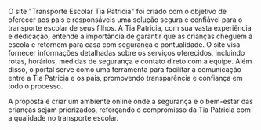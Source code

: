 O site "Transporte Escolar Tia Patricia" foi criado com o objetivo de oferecer aos pais e responsáveis uma solução segura e confiável para o transporte escolar de seus filhos. A Tia Patricia, com sua vasta experiência e dedicação, entende a importância de garantir que as crianças cheguem à escola e retornem para casa com segurança e pontualidade. O site visa fornecer informações detalhadas sobre os serviços oferecidos, incluindo rotas, horários, medidas de segurança e contato direto com a equipe. Além disso, o portal serve como uma ferramenta para facilitar a comunicação entre a Tia Patricia e os pais, promovendo transparência e confiança em todo o processo.

A proposta é criar um ambiente online onde a segurança e o bem-estar das crianças sejam priorizados, reforçando o compromisso da Tia Patricia com a qualidade no transporte escolar.
